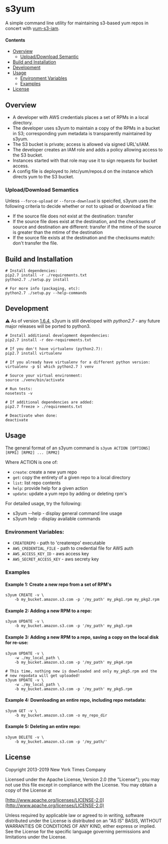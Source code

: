 # s3yum

A simple command line utility for maintaining s3-based yum repos in concert
with [yum-s3-iam](https://github.com/seporaitis/yum-s3-iam).

#### Contents
- [Overview](#overview)
  - [Upload/Download Semantic](#upload/download-semantic)
- [Build and Installation](#build-and-installation)
- [Development](#development)
- [Usage](#usage)
  - [Environment Variables](#environment-variables)
  - [Examples](#examples)
- [License](#license)
## Overview

 * A developer with AWS credentials places a set of RPMs in a local directory.
 * The developer uses s3yum to maintain a copy of the RPMs in a bucket in S3;
   corresponding yum metadata is transparently maintained by s3yum.
 * The S3 bucket is private; access is allowed via signed URL's/IAM.
 * The developer creates an IAM role and adds a policy allowing
   access to the S3 bucket.
 * Instances started with that role may use it to sign requests
   for bucket access.
 * A config file is deployed to /etc/yum/repos.d on the instance which directs
   yum to the S3 bucket.

### Upload/Download Semantics
Unless `--force-upload` or `--force-download` is speicifed, s3yum uses the
following criteria to decide whether or not to upload or download a file:
 - If the source file does not exist at the destination: transfer
 - If the source file does exist at the destination, and the checksums of
   source and destination are different: transfer if the mtime of the source
   is greater than the mtime of the destination
 - If the source file exists at the destination and the checksums match:
   don't transfer the file.


## Build and Installation
```Shell
# Install dependencies:
pip2.7 install -r ./requirements.txt
python2.7 ./setup.py install

# For more info (packaging, etc):
python2.7 ./setup.py --help-commands
```

## Development
:warning: As of version [1.6.4](https://github.com/nytimes/s3yum/releases/tag/v1.6.4),
s3yum is still developed with _python2.7_ - any future major releases will
be ported to python3.

```Shell
# Install additional development dependencies:
pip2.7 install -r dev-requirements.txt

# If you don't have virtualenv (python2.7):
pip2.7 install virtualenv

# If you already have virtualenv for a different python version:
virtualenv -p $( which python2.7 ) venv

# Source your virtual environment:
source ./venv/bin/activate

# Run tests:
nosetests -v

# If additional dependencies are added:
pip2.7 freeze > ./requirements.txt

# Deactivate when done:
deactivate
```

## Usage
The general format of an s3yum command is
`s3yum ACTION [OPTIONS] [RPM1] [RPM2] ... [RPM2]`
    
Where ACTION is one of:
 * `create`: create a new yum repo
 * `get`: copy the entirety of a given repo to a local directory
 * `list`: list repo contents
 * `help`: provide help for a given action
 * `update`: update a yum repo by adding or deleting rpm's

For detailed usage, try the following:
 * s3yum --help - display general command line usage
 * s3yum help - display available commands

### Environment Variables:
 * `CREATEREPO` - path to 'createrepo' executable
 * `AWS_CREDENTIAL_FILE` - path to credential file for AWS auth
 * `AWS_ACCESS_KEY_ID` - aws access key
 * `AWS_SECRET_ACCESS_KEY` - aws secrety key

### Examples
#### Example 1: Create a new repo from a set of RPM's
```Shell
s3yum CREATE -v \
    -b my_bucket.amazon.s3.com -p '/my_path' my_pkg1.rpm my_pkg2.rpm
```

#### Example 2: Adding a new RPM to a repo:
```Shell
s3yum UPDATE -v \
    -b my_bucket.amazon.s3.com -p '/my_path' my_pkg3.rpm
```

#### Example 3: Adding a new RPM to a repo, saving a copy on the local disk for re-use:
```Shell
s3yum UPDATE -v \
    -w ./my_local_path \
    -b my_bucket.amazon.s3.com -p '/my_path' my_pkg4.rpm

# This time, nothing new is downloaded and only my_pkg5.rpm and the
# new repodata will get uploaded!
s3yum UPDATE -v \
    -w ./my_local_path \
    -b my_bucket.amazon.s3.com -p '/my_path' my_pkg5.rpm
```

#### Example 4: Downloading an entire repo, including repo metadata:
```Shell
s3yum GET -v \
    -b my_bucket.amazon.s3.com -o my_repo_dir
```
 
#### Example 5: Deleting an entire repo:
```Shell
s3yum DELETE -v \
    -b my_bucket.amazon.s3.com -p '/my_path/'
```
 
## License
Copyright 2013-2019 New York Times Company

Licensed under the Apache License, Version 2.0 (the "License");
you may not use this file except in compliance with the License.
You may obtain a copy of the License at

[http://www.apache.org/licenses/LICENSE-2.0](http://www.apache.org/licenses/LICENSE-2.0)

Unless required by applicable law or agreed to in writing, software
distributed under the License is distributed on an "AS IS" BASIS,
WITHOUT WARRANTIES OR CONDITIONS OF ANY KIND, either express or implied.
See the License for the specific language governing permissions and
limitations under the License.
